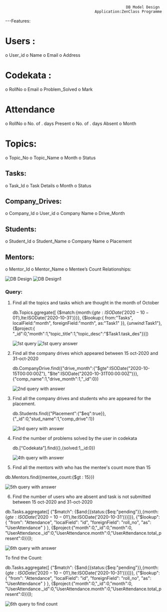                                                           DB Model Design
                                            Application:ZenClass Programme
---Features:

# Users :
o User_id
o Name
o Email
o Address
# Codekata :
o RollNo
o Email
o Problem_Solved
o Mark
# Attendance
o RollNo
o No. of . days Present
o No. of . days Absent
o Month
# Topics:
o Topic_No
o Topic_Name
o Month
o Status

## Tasks:
o Task_Id
o Task Details
o Month
o Status

## Company_Drives:
o Company_Id
o User_id
o Company Name
o Drive_Month
## Students:
o Student_Id
o Student_Name
o Company Name
o Placement
## Mentors:
o Mentor_Id
o Mentor_Name
o Mentee’s Count
Relationships:

<img src="mongodbpic/Relation.png" alt="DB Design"/>
<img src="mongodbpic/Relation1.png" alt="DB Design1"/>


### Query:

1. Find all the topics and tasks which are thought in the month of October


   db.Topics.ggregate([
   {$match:{month:{$gte:ISODate('2020-10-01'),$lte:ISODate('2020-10-31')}}},
   {$lookup:{
   from:"Tasks",
   localField:"month",
   foreignField:"month",
   as:"Task1"
   }},
   {$unwind:$Task1"},
   {$project:{
   "_id":0,"month":1,"topic_title":1,"topic_desc":"$Task1.task_des"}}])

   <img src="mongodbpic/1.png" alt="1st query" />
   <img src="mongodbpic/1(a).png" alt="1st query answer" />

2. Find all the company drives which appeared between 15 oct-2020 and 31-oct-2020

    db.CompanyDrive.find({"drive_month":{"$gte":ISODate("2020-10-15T00:00:00Z"),
    "$lte":ISODate("2020-10-31T00:00:00Z")}},{"comp_name":1,"drive_month":1,"_id":0})

    <img src="mongodbpic/2.png" alt="2nd query with answer" />


3. Find all the company drives and students who are appeared for the placement.

   db.Students.find({"Placement":{"$eq":true}},{"_id":0,"stud_name":1,"comp_drive":1})

   <img src="mongodbpic/3.png" alt="3rd query with answer" />



4. Find the number of problems solved by the user in codekata
   
   db.[“Codekata”].find({},{solved:1,_id:0})

   <img src="mongodbpic/4.png" alt="4th query with answer" />

5. Find all the mentors with who has the mentee's count more than 15

db.Mentors.find({mentee_count:{$gt : 15}})

<img src="mongodbpic/5.png" alt="5th query with answer" />

6. Find the number of users who are absent and task is not submitted between 15 oct-2020 and 31-oct-2020

db.Tasks.aggregate([
{"$match": {$and:[{status:{$eq:"pending"}},{month:{$gte:ISODate('2020-10-01'),$lte:ISODate('2020-10-31')}}]}},
{"$lookup": {
                "from": "Attendance", 
                "localField": "id", 
                "foreignField": "roll_no", 
                "as": "UserAttendance"
                 }
     },
{$project:{"month":0,"_id":0,"month":0,
"UserAttendance._id":0,"UserAttendance.month":0,"UserAttendance.total_present":0}}]);

<img src="mongodbpic/6.png" alt="6th query with answer" />


To find the Count:

db.Tasks.aggregate([
{"$match": {$and:[{status:{$eq:"pending"}},{month:{$gte:ISODate('2020-10-01'),$lte:ISODate('2020-10-31')}}]}},
{"$lookup": {
                "from": "Attendance", 
                "localField": "id", 
                "foreignField": "roll_no", 
                "as": "UserAttendance"
                 }
     },
{$project:{"month":0,"_id":0,"month":0,
"UserAttendance._id":0,"UserAttendance.month":0,"UserAttendance.total_present":0}}]);

<img src="mongodbpic/6(a).png" alt="6th query to find count" />